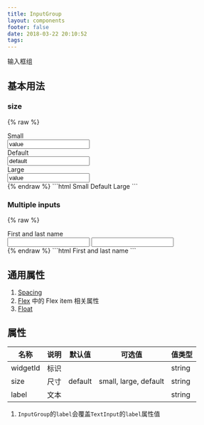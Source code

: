 ```yaml
---
title: InputGroup
layout: components
footer: false
date: 2018-03-22 20:10:52
tags:
---
```


输入框组

## 基本用法

### size
{% raw %}
<div class="input-group input-group-sm mt-3">
    <div class="input-group-prepend">
        <div class="input-group-text">
            Small
        </div>
    </div>
    <input id="small" name="small" type="text" class="form-control" value="value">
</div>
<div class="input-group mt-3">
    <div class="input-group-prepend">
        <div class="input-group-text">
            Default
        </div>
    </div>
    <input id="default" name="default" type="text" class="form-control" value="default">
</div>
<div class="input-group input-group-lg mt-3">
    <div class="input-group-prepend">
        <div class="input-group-text">
            Large
        </div>
    </div>
    <input id="large" name="large" type="text" class="form-control" value="value">
</div>
{% endraw %}
```html
<db-input-group size="small">
    <db-addon>Small</db-addon>
    <db-text-input name="small" widgetId="small" value="small" type="text"></db-text-input>
</db-input-group>
<db-input-group size="default">
    <db-addon>Default</db-addon>
    <db-text-input name="default" widgetId="default" value="default" type="text"></db-text-input>
</db-input-group>
<db-input-group size="large">
    <db-addon>Large</db-addon>
    <db-text-input name="large" widgetId="large" value="large" type="text"></db-text-input>
</db-input-group>
```

### Multiple inputs
{% raw %}
<div class="input-group mb-3">
  <div class="input-group-prepend">
    <span class="input-group-text" id="">First and last name</span>
  </div>
  <input type="text" class="form-control">
  <input type="text" class="form-control">
</div>
{% endraw %}
```html
<db-input-group>
    <db-addon>First and last name</db-addon>
    <db-text-input type="text"></db-text-input>
    <db-text-input type="text"></db-text-input>
</db-input-group>
```

## 通用属性

1. [Spacing](../Utilities/Spacing.html)
1. [Flex](../Utilities/Flex.html) 中的 Flex item 相关属性
1. [Float](../Utilities/Float.html)

## 属性

| 名称  | 说明 | 默认值 | 可选值 | 值类型 |
| ----- | ------ | ----- | ----- | --------- |
| widgetId | 标识 | | | string |
| size | 尺寸 | default | small, large, default | string |
| label | 文本 | | | string |

1. `InputGroup`的`label`会覆盖`TextInput`的`label`属性值